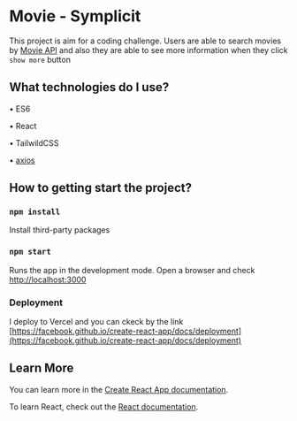 # Movie - Symplicit

This project is aim for a coding challenge. Users are able to search movies by [Movie API](https://api.tvmaze.com/search/shows?q=batman) and also they are able to see more information when they click `show more` button

## What technologies do I use?

• ES6

• React

• TailwildCSS

• [axios](https://github.com/axios/axios)

## How to getting start the project?

### `npm install`

Install third-party packages

### `npm start`

Runs the app in the development mode.
Open a browser and check [http://localhost:3000](http://localhost:3000)

### Deployment

I deploy to Vercel and you can ckeck by the link [https://facebook.github.io/create-react-app/docs/deployment](https://facebook.github.io/create-react-app/docs/deployment)

## Learn More

You can learn more in the [Create React App documentation](https://facebook.github.io/create-react-app/docs/getting-started).

To learn React, check out the [React documentation](https://reactjs.org/).

